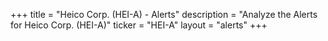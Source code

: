 +++
title = "Heico Corp. (HEI-A) - Alerts"
description = "Analyze the Alerts for Heico Corp. (HEI-A)"
ticker = "HEI-A"
layout = "alerts"
+++

